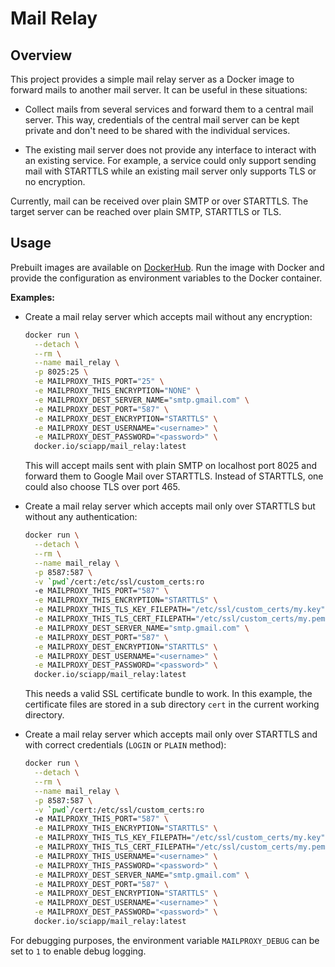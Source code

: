 # Mail Relay

## Overview

This project provides a simple mail relay server as a Docker image to forward mails to another mail server. It can be
useful in these situations:

- Collect mails from several services and forward them to a central mail server. This way, credentials of the central
  mail server can be kept private and don't need to be shared with the individual services.

- The existing mail server does not provide any interface to interact with an existing service. For example, a service
  could only support sending mail with STARTTLS while an existing mail server only supports TLS or no encryption.

Currently, mail can be received over plain SMTP or over STARTTLS. The target server can be reached over plain SMTP,
STARTTLS or TLS.

## Usage

Prebuilt images are available on [DockerHub](https://hub.docker.com/repository/docker/sciapp/mail_relay/general). Run
the image with Docker and provide the configuration as environment variables to the Docker container.

**Examples:**

- Create a mail relay server which accepts mail without any encryption:

  ```bash
  docker run \
    --detach \
    --rm \
    --name mail_relay \
    -p 8025:25 \
    -e MAILPROXY_THIS_PORT="25" \
    -e MAILPROXY_THIS_ENCRYPTION="NONE" \
    -e MAILPROXY_DEST_SERVER_NAME="smtp.gmail.com" \
    -e MAILPROXY_DEST_PORT="587" \
    -e MAILPROXY_DEST_ENCRYPTION="STARTTLS" \
    -e MAILPROXY_DEST_USERNAME="<username>" \
    -e MAILPROXY_DEST_PASSWORD="<password>" \
    docker.io/sciapp/mail_relay:latest
  ```

  This will accept mails sent with plain SMTP on localhost port 8025 and forward them to Google Mail over STARTTLS.
  Instead of STARTTLS, one could also choose TLS over port 465.

- Create a mail relay server which accepts mail only over STARTTLS but without any authentication:

  ```bash
  docker run \
    --detach \
    --rm \
    --name mail_relay \
    -p 8587:587 \
    -v `pwd`/cert:/etc/ssl/custom_certs:ro
    -e MAILPROXY_THIS_PORT="587" \
    -e MAILPROXY_THIS_ENCRYPTION="STARTTLS" \
    -e MAILPROXY_THIS_TLS_KEY_FILEPATH="/etc/ssl/custom_certs/my.key" \
    -e MAILPROXY_THIS_TLS_CERT_FILEPATH="/etc/ssl/custom_certs/my.pem" \
    -e MAILPROXY_DEST_SERVER_NAME="smtp.gmail.com" \
    -e MAILPROXY_DEST_PORT="587" \
    -e MAILPROXY_DEST_ENCRYPTION="STARTTLS" \
    -e MAILPROXY_DEST_USERNAME="<username>" \
    -e MAILPROXY_DEST_PASSWORD="<password>" \
    docker.io/sciapp/mail_relay:latest
  ```

  This needs a valid SSL certificate bundle to work. In this example, the certificate files are stored in a sub
  directory `cert` in the current working directory.

- Create a mail relay server which accepts mail only over STARTTLS and with correct credentials (`LOGIN` or `PLAIN`
  method):

  ```bash
  docker run \
    --detach \
    --rm \
    --name mail_relay \
    -p 8587:587 \
    -v `pwd`/cert:/etc/ssl/custom_certs:ro
    -e MAILPROXY_THIS_PORT="587" \
    -e MAILPROXY_THIS_ENCRYPTION="STARTTLS" \
    -e MAILPROXY_THIS_TLS_KEY_FILEPATH="/etc/ssl/custom_certs/my.key" \
    -e MAILPROXY_THIS_TLS_CERT_FILEPATH="/etc/ssl/custom_certs/my.pem" \
    -e MAILPROXY_THIS_USERNAME="<username>" \
    -e MAILPROXY_THIS_PASSWORD="<password>" \
    -e MAILPROXY_DEST_SERVER_NAME="smtp.gmail.com" \
    -e MAILPROXY_DEST_PORT="587" \
    -e MAILPROXY_DEST_ENCRYPTION="STARTTLS" \
    -e MAILPROXY_DEST_USERNAME="<username>" \
    -e MAILPROXY_DEST_PASSWORD="<password>" \
    docker.io/sciapp/mail_relay:latest
  ```

For debugging purposes, the environment variable `MAILPROXY_DEBUG` can be set to `1` to enable debug logging.
